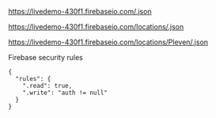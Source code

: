 https://livedemo-430f1.firebaseio.com/.json

https://livedemo-430f1.firebaseio.com/locations/.json

https://livedemo-430f1.firebaseio.com/locations/Pleven/.json

Firebase security rules

```
{
  "rules": {
    ".read": true,
    ".write": "auth != null"
  }
}
```